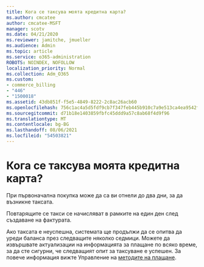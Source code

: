 ```yaml
---
title: Кога се таксува моята кредитна карта?
ms.author: cmcatee
author: cmcatee-MSFT
manager: scotv
ms.date: 04/21/2020
ms.reviewer: jamitche, jmueller
ms.audience: Admin
ms.topic: article
ms.service: o365-administration
ROBOTS: NOINDEX, NOFOLLOW
localization_priority: Normal
ms.collection: Adm_O365
ms.custom:
- commerce_billing
- "446"
- "1500018"
ms.assetid: 43db851f-f5e5-4849-8222-2c8ac26acb60
ms.openlocfilehash: 756c1ac4a5d5fdf9cb7f347feb445b910c7a9e513ca4ea9542f5e1fbb08c954f
ms.sourcegitcommit: d71b18e1403859fbfc45ddd9a57c8ab68f4d9f96
ms.translationtype: MT
ms.contentlocale: bg-BG
ms.lasthandoff: 08/06/2021
ms.locfileid: "54503821"
---
```

# <a name="when-is-my-credit-card-charged"></a>Кога се таксува моята кредитна карта?

При първоначална покупка може да са ви отнели до два дни, за да възникне таксата.
  
Повтарящите се такси се начисляват в рамките на един ден след създаване на фактурата.
  
Ако таксата е неуспешна, системата ще продължи да се опитва да уреди баланса през следващите няколко седмици. Можете да извършвате актуализации на информацията за плащане по всяко време, за да сте сигурни, че следващият опит за таксуване е успешен. За повече информация вижте Управление на [методите на плащане](/microsoft-365/commerce/billing-and-payments/manage-payment-methods).